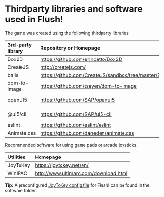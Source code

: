 # Thirdparty libraries and software used in Flush!

The game was created using the following thirdparty libraries

| 3rd-party library| Repository or Homepage                 | License    |
|:-----------------|:---------------------------------------|------------|
| Box2D            | https://github.com/erincatto/Box2D     | zlib       |
| CreateJS         | http://createjs.com/                   | MIT        |
| balls            | https://github.com/CreateJS/sandbox/tree/master/EaselJS_Box2dWeb | MIT        |
| dom-to-image     | https://github.com/tsayen/dom-to-image | MIT        |
| openUI5          | https://github.com/SAP/openui5         | Apache 2.0 |
| @ui5/cli         | https://github.com/SAP/ui5-cli         | Apache 2.0 |
| eslint           | https://github.com/eslint/eslint       | MIT        |
| Animate.css      | https://github.com/daneden/animate.css | MIT        |

Recommended software for using game pads or arcade joysticks.

| Utilities | Homepage                              |
|:----------|:--------------------------------------|
| JoyToKey  | https://joytokey.net/en/              |
| WinIPAC   | http://www.ultimarc.com/download.html |

 **Tip:** A preconfigured [JoyToKey config file](software/JoyToKeyFlush.cfg) for Flush! can be found in the software folder.
